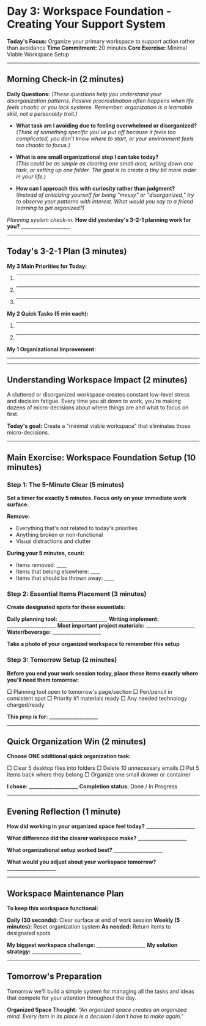 # Day 3: Workspace Foundation - Creating Your Support System

**Today's Focus:** Organize your primary workspace to support action rather than avoidance
**Time Commitment:** 20 minutes
**Core Exercise:** Minimal Viable Workspace Setup

---

## Morning Check-in (2 minutes)

**Daily Questions:** *(These questions help you understand your disorganization patterns. Passive procrastination often happens when life feels chaotic or you lack systems. Remember: organization is a learnable skill, not a personality trait.)*

- **What task am I avoiding due to feeling overwhelmed or disorganized?**  
  *(Think of something specific you've put off because it feels too complicated, you don't know where to start, or your environment feels too chaotic to focus.)*

- **What is one small organizational step I can take today?**  
  *(This could be as simple as clearing one small area, writing down one task, or setting up one folder. The goal is to create a tiny bit more order in your life.)*

- **How can I approach this with curiosity rather than judgment?**  
  *(Instead of criticizing yourself for being "messy" or "disorganized," try to observe your patterns with interest. What would you say to a friend learning to get organized?)*

*Planning system check-in:*
**How did yesterday's 3-2-1 planning work for you?** ____________________

---

## Today's 3-2-1 Plan (3 minutes)

**My 3 Main Priorities for Today:**
1. ____________________
2. ____________________
3. ____________________

**My 2 Quick Tasks (5 min each):**
1. ____________________
2. ____________________

**My 1 Organizational Improvement:**
____________________

---

## Understanding Workspace Impact (2 minutes)

A cluttered or disorganized workspace creates constant low-level stress and decision fatigue. Every time you sit down to work, you're making dozens of micro-decisions about where things are and what to focus on first.

**Today's goal:** Create a "minimal viable workspace" that eliminates those micro-decisions.

---

## Main Exercise: Workspace Foundation Setup (10 minutes)

### Step 1: The 5-Minute Clear (5 minutes)

**Set a timer for exactly 5 minutes. Focus only on your immediate work surface.**

**Remove:**
- Everything that's not related to today's priorities
- Anything broken or non-functional
- Visual distractions and clutter

**During your 5 minutes, count:**
- Items removed: ____
- Items that belong elsewhere: ____
- Items that should be thrown away: ____

### Step 2: Essential Items Placement (3 minutes)

**Create designated spots for these essentials:**

**Daily planning tool:** ____________________
**Writing implement:** ____________________
**Most important project materials:** ____________________
**Water/beverage:** ____________________

**Take a photo of your organized workspace to remember this setup**

### Step 3: Tomorrow Setup (2 minutes)

**Before you end your work session today, place these items exactly where you'll need them tomorrow:**

□ Planning tool open to tomorrow's page/section
□ Pen/pencil in consistent spot
□ Priority #1 materials ready
□ Any needed technology charged/ready

**This prep is for:** ____________________

---

## Quick Organization Win (2 minutes)

**Choose ONE additional quick organization task:**

□ Clear 5 desktop files into folders
□ Delete 10 unnecessary emails
□ Put 5 items back where they belong
□ Organize one small drawer or container

**I chose:** ____________________
**Completion status:** Done / In Progress

---

## Evening Reflection (1 minute)

**How did working in your organized space feel today?** ____________________

**What difference did the clearer workspace make?** ____________________

**What organizational setup worked best?** ____________________

**What would you adjust about your workspace tomorrow?** ____________________

---

## Workspace Maintenance Plan

**To keep this workspace functional:**

**Daily (30 seconds):** Clear surface at end of work session
**Weekly (5 minutes):** Reset organization system
**As needed:** Return items to designated spots

**My biggest workspace challenge:** ____________________
**My solution strategy:** ____________________

---

## Tomorrow's Preparation
Tomorrow we'll build a simple system for managing all the tasks and ideas that compete for your attention throughout the day.

**Organized Space Thought:**
*"An organized space creates an organized mind. Every item in its place is a decision I don't have to make again."*